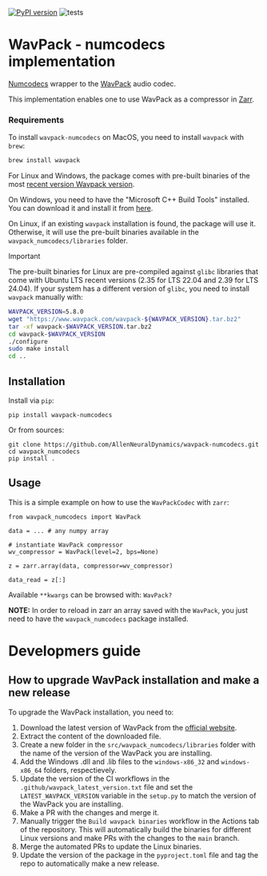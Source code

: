 [![PyPI version](https://badge.fury.io/py/wavpack-numcodecs.svg)](https://badge.fury.io/py/wavpack-numcodecs) ![tests](https://github.com/AllenNeuralDynamics/wavpack-numcodecs/actions/workflows/python-package-cython.yml/badge.svg)


# WavPack - numcodecs implementation

[Numcodecs](https://numcodecs.readthedocs.io/en/latest/index.html) wrapper to the 
[WavPack](https://www.wavpack.com/index.html) audio codec.

This implementation enables one to use WavPack as a compressor in 
[Zarr](https://zarr.readthedocs.io/en/stable/index.html).


### Requirements

To install `wavpack-numcodecs` on MacOS, you need to install `wavpack` with `brew`:

```bash
brew install wavpack
```

For Linux and Windows, the package comes with pre-built binaries of the most 
[recent version Wavpack version](https://github.com/dbry/WavPack/releases/tag/5.8.0).

On Windows, you need to have the "Microsoft C++ Build Tools" installed. You can download it and install it from [here](https://visualstudio.microsoft.com/visual-cpp-build-tools/).

On Linux, if an existing `wavpack` installation is found, the package will use it. Otherwise, it will use the pre-built binaries available in the `wavpack_numcodecs/libraries` folder.

> [!IMPORTANT]
> The pre-built binaries for Linux are pre-compiled against ``glibc`` libraries that come with Ubuntu LTS recent versions 
> (2.35 for LTS 22.04 and 2.39 for LTS 24.04). 
> If your system has a different version of ``glibc``, you need to install `wavpack` manually with:

```bash
WAVPACK_VERSION=5.8.0
wget "https://www.wavpack.com/wavpack-${WAVPACK_VERSION}.tar.bz2"
tar -xf wavpack-$WAVPACK_VERSION.tar.bz2
cd wavpack-$WAVPACK_VERSION
./configure
sudo make install
cd ..
```

## Installation

Install via `pip`:

```
pip install wavpack-numcodecs
```

Or from sources:

```
git clone https://github.com/AllenNeuralDynamics/wavpack-numcodecs.git
cd wavpack_numcodecs
pip install .
```

## Usage

This is a simple example on how to use the `WavPackCodec` with `zarr`:

```
from wavpack_numcodecs import WavPack

data = ... # any numpy array

# instantiate WavPack compressor
wv_compressor = WavPack(level=2, bps=None)

z = zarr.array(data, compressor=wv_compressor)

data_read = z[:]
```
Available `**kwargs` can be browsed with: `WavPack?`

**NOTE:** 
In order to reload in zarr an array saved with the `WavPack`, you just need to have the `wavpack_numcodecs` package
installed.

# Developmers guide

## How to upgrade WavPack installation and make a new release

To upgrade the WavPack installation, you need to:

1. Download the latest version of WavPack from the [official website](https://www.wavpack.com/downloads.html).
2. Extract the content of the downloaded file.
3. Create a new folder in the `src/wavpack_numcodecs/libraries` folder with the name of the version of the WavPack you are installing.
4. Add the Windows .dll and .lib files to the `windows-x86_32` and `windows-x86_64` folders, respectievely.
5. Update the version of the CI workflows in the `.github/wavpack_latest_version.txt` file and set the `LATEST_WAVPACK_VERSION` variable in the `setup.py` to match the version of the WavPack you are installing.
6. Make a PR with the changes and merge it.
7. Manually trigger the `Build wavpack binaries` workflow in the Actions tab of the repository. This will automatically build the binaries for different Linux versions and make PRs with the changes to the `main` branch.
8. Merge the automated PRs to update the Linux binaries.
9. Update the version of the package in the `pyproject.toml` file and tag the repo to automatically make a new release.
